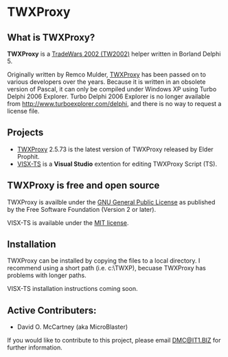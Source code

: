 # TWXProxy
## What is TWXProxy?

**TWXProxy** is a [TradeWars 2002 (TW2002)](http://www.eisonline.com) helper written in Borland Delphi 5.

Originally written by Remco Mulder, [TWXProxy](https://github.com/erikh/twxproxy) has been passed on to various developers over the years. Because it is written in an obsolete version of Pascal, it can only be compiled under Windows XP using Turbo Delphi 2006 Explorer. Turbo Delphi 2006 Explorer is no longer available from http://www.turboexplorer.com/delphi, and there is no way to request a license file.

## Projects

* [TWXProxy](https://github.com/MicroBlaster/TWXProxy/Source/TWXProxy) 2.5.73 is the latest version of TWXProxy released by Elder Prophit.
* [VISX-TS](https://github.com/MicroBlaster/TWXProxy/Source/VSIX-TS) is a **Visual Studio** extention for editing TWXProxy Script (TS).

## TWXProxy is free and open source

TWXProxy is availble under the [GNU General Public License](https://www.gnu.org/licenses/old-licenses/gpl-2.0.en.html) as published by the Free Software Foundation (Version 2 or later).

VISX-TS is available under the [MIT license](https://github.com/MicroBlaster/TWXProxy/LICENSE.MD).

## Installation

TWXProxy can be installed by copying the files to a local directory. I recommend using a short path (i.e. c:\TWXP), becuase TWXProxy has problems with longer paths.

VISX-TS installation instructions coming soon.

## Active Contributers:

* David O. McCartney (aka MicroBlaster)

If you would like to contribute to this project, please email DMC@IT1.BIZ for further information.
